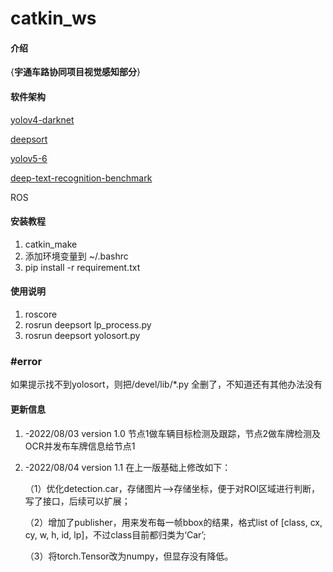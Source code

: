 # catkin_ws

#### 介绍
{**宇通车路协同项目视觉感知部分**}

#### 软件架构
[yolov4-darknet](http://https://github.com/AlexeyAB/darknet)

[deepsort](https://blog.csdn.net/didiaopao/article/details/120274519?spm=1001.2014.3001.5502)

[yolov5-6](https://github.com/ultralytics/yolov5)

[deep-text-recognition-benchmark](http://https://github.com/clovaai/deep-text-recognition-benchmark)

ROS


#### 安装教程

1.  catkin_make
2.  添加环境变量到 ~/.bashrc
3.  pip install -r requirement.txt

#### 使用说明

1.  roscore
2.  rosrun deepsort lp_process.py
3.  rosrun deepsort yolosort.py

### #error
如果提示找不到yolosort，则把/devel/lib/*.py 全删了，不知道还有其他办法没有

#### 更新信息

1.  -2022/08/03 version 1.0
    节点1做车辆目标检测及跟踪，节点2做车牌检测及OCR并发布车牌信息给节点1
2.  -2022/08/04 version 1.1
    在上一版基础上修改如下：
    
    （1）优化detection.car，存储图片-->存储坐标，便于对ROI区域进行判断，写了接口，后续可以扩展；
    
    （2）增加了publisher，用来发布每一帧bbox的结果，格式list of [class, cx, cy, w, h, id, lp]，不过class目前都归类为‘Car’; 
    
    （3）将torch.Tensor改为numpy，但显存没有降低。
